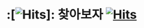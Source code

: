 # <div align=center> :[![Hits](https://github.com/alzkdpf999/oracle/assets/100851583/f6964dc6-3c7a-4d44-86ec-f6a7b6427c22)]:  찾아보자 [![Hits](https://github.com/alzkdpf999/oracle/assets/100851583/63e166de-9262-47ac-a719-953fdff3be3c)](https://hits.seeyoufarm.com)
</div>
